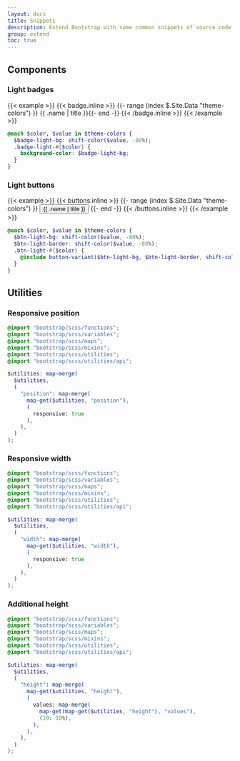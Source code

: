 ```yaml
---
layout: docs
title: Snippets
description: Extend Bootstrap with some common snippets of source code not included in the main project.
group: extend
toc: true
---
```


## Components

### Light badges

{{< example >}}
{{< badge.inline >}}
{{- range (index $.Site.Data "theme-colors") }}
<span class="badge badge-light-{{ .name }} text-dark">{{ .name | title }}</span>{{- end -}}
{{< /badge.inline >}}
{{< /example >}}

```scss
@each $color, $value in $theme-colors {
  $badge-light-bg: shift-color($value, -80%);
  .badge-light-#{$color} {
    background-color: $badge-light-bg;
  }
}
```

### Light buttons

{{< example >}}
{{< buttons.inline >}}
{{- range (index $.Site.Data "theme-colors") }}
<button type="button" class="btn btn-light-{{ .name }}">{{ .name | title }}</button>
{{- end -}}
{{< /buttons.inline >}}
{{< /example >}}

```scss
@each $color, $value in $theme-colors {
  $btn-light-bg: shift-color($value, -80%);
  $btn-light-border: shift-color($value, -80%);
  .btn-light-#{$color} {
    @include button-variant($btn-light-bg, $btn-light-border, shift-color($value, 50%));
  }
}
```

## Utilities

### Responsive position

```scss
@import "bootstrap/scss/functions";
@import "bootstrap/scss/variables";
@import "bootstrap/scss/maps";
@import "bootstrap/scss/mixins";
@import "bootstrap/scss/utilities";
@import "bootstrap/scss/utilities/api";

$utilities: map-merge(
  $utilities,
  (
    "position": map-merge(
      map-get($utilities, "position"),
      (
        responsive: true
      ),
    ),
  )
);
```

### Responsive width

```scss
@import "bootstrap/scss/functions";
@import "bootstrap/scss/variables";
@import "bootstrap/scss/maps";
@import "bootstrap/scss/mixins";
@import "bootstrap/scss/utilities";
@import "bootstrap/scss/utilities/api";

$utilities: map-merge(
  $utilities,
  (
    "width": map-merge(
      map-get($utilities, "width"),
      (
        responsive: true
      ),
    ),
  )
);
```

### Additional height

```scss
@import "bootstrap/scss/functions";
@import "bootstrap/scss/variables";
@import "bootstrap/scss/maps";
@import "bootstrap/scss/mixins";
@import "bootstrap/scss/utilities";
@import "bootstrap/scss/utilities/api";

$utilities: map-merge(
  $utilities,
  (
    "height": map-merge(
      map-get($utilities, "height"),
      (
        values: map-merge(
          map-get(map-get($utilities, "height"), "values"),
          (10: 10%),
        ),
      ),
    ),
  )
);
```
